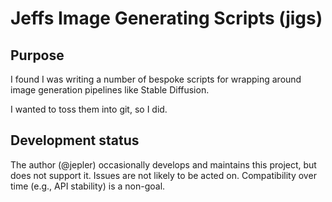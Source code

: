 <!--
SPDX-FileCopyrightText: 2023 Jeff Epler

SPDX-License-Identifier: GPL-3.0-only
-->

# Jeffs Image Generating Scripts (jigs)

## Purpose

I found I was writing a number of bespoke scripts for wrapping around
image generation pipelines like Stable Diffusion.

I wanted to toss them into git, so I did.

## Development status

The author (@jepler) occasionally develops and maintains this project, but
does not support it. Issues are not likely to be acted on. Compatibility
over time (e.g., API stability) is a non-goal.

